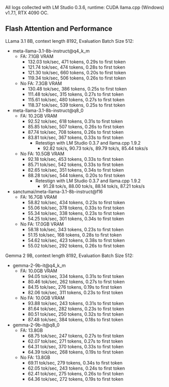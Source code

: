 All logs collected with LM Studio 0.3.6, runtime: CUDA llama.cpp (Windows) v1.7.1, RTX 4090 OC.

## Flash Attention and Performance

LLama 3.1 8B, context length 8192, Evaluation Batch Size 512:
- meta-llama-3.1-8b-instruct@q4_k_m
    - FA: 7.1GB VRAM
        - 132.03 tok/sec, 471 tokens, 0.29s to first token
        - 121.74 tok/sec, 474 tokens, 0.28s to first token
        - 121.30 tok/sec, 660 tokens, 0.20s to first token
        - 119.34 tok/sec, 506 tokens, 0.26s to first token
    - No FA: 7.3GB VRAM
        - 130.48 tok/sec, 386 tokens, 0.25s to first token
        - 111.48 tok/sec, 315 tokens, 0.27s to first token
        - 115.61 tok/sec, 480 tokens, 0.27s to first token
        - 118.37 tok/sec, 539 tokens, 0.25s to first token
- meta-llama-3.1-8b-instruct@q8_0
    - FA: 10.2GB VRAM
        - 92.52 tok/sec, 618 tokens, 0.31s to first token
        - 85.85 tok/sec, 507 tokens, 0.26s to first token
        - 87.74 tok/sec, 708 tokens, 0.26s to first token
        - 83.81 tok/sec, 367 tokens, 0.33s to first token
            - Retestign with LM Studio 0.3.7 and llama.cpp 1.9.2
                - 92.82 tok/s, 90.73 tok/s, 89.79 tok/s, 85.44 toks/s
    - No FA: 10.5GB VRAM
        - 92.18 tok/sec, 453 tokens, 0.33s to first token
        - 85.71 tok/sec, 542 tokens, 0.33s to first token
        - 82.65 tok/sec, 351 tokens, 0.34s to first token
        - 88.28 tok/sec, 544 tokens, 0.20s to first token
            - Retestign with LM Studio 0.3.7 and llama.cpp 1.9.2
                - 91.28 tok/s, 88.00 tok/s, 88.14 tok/s, 87.21 toks/s
- sanctumai/meta-llama-3.1-8b-instruct@f16
    - FA: 16.7GB VRAM
        - 58.82 tok/sec, 434 tokens, 0.23s to first token
        - 55.06 tok/sec, 378 tokens, 0.33s to first token
        - 55.34 tok/sec, 338 tokens, 0.23s to first token
        - 54.25 tok/sec, 301 tokens, 0.34s to first token
    - No FA: 17.0GB VRAM
        - 58.18 tok/sec, 343 tokens, 0.23s to first token
        - 51.15 tok/sec, 168 tokens, 0.28s to first token
        - 54.62 tok/sec, 423 tokens, 0.38s to first token
        - 55.02 tok/sec, 292 tokens, 0.26s to first token

Gemma 2 9B, context length 8192, Evaluation Batch Size 512:
- gemma-2-9b-it@q4_k_m
    - FA: 10.0GB VRAM
        - 94.05 tok/sec, 334 tokens, 0.31s to first token
        - 80.46 tok/sec, 262 tokens, 0.27s to first token
        - 84.15 tok/sec, 276 tokens, 0.19s to first token
        - 82.06 tok/sec, 311 tokens, 0.23s to first token
    - No FA: 10.0GB VRAM
        - 93.88 tok/sec, 243 tokens, 0.31s to first token
        - 81.64 tok/sec, 282 tokens, 0.23s to first token
        - 80.51 tok/sec, 250 tokens, 0.32s to first token
        - 87.48 tok/sec, 384 tokens, 0.18s to first token
- gemma-2-9b-it@q8_0
    - FA: 13.8GB
        - 68.75 tok/sec, 247 tokens, 0.27s to first token
        - 62.07 tok/sec, 271 tokens, 0.27s to first token
        - 64.31 tok/sec, 370 tokens, 0.33s to first token
        - 64.39 tok/sec, 268 tokens, 0.19s to first token
    - No FA: 13.8GB
        - 69.11 tok/sec, 279 tokens, 0.34s to first token
        - 62.05 tok/sec, 243 tokens, 0.24s to first token
        - 62.41 tok/sec, 275 tokens, 0.26s to first token
        - 64.36 tok/sec, 272 tokens, 0.19s to first token
